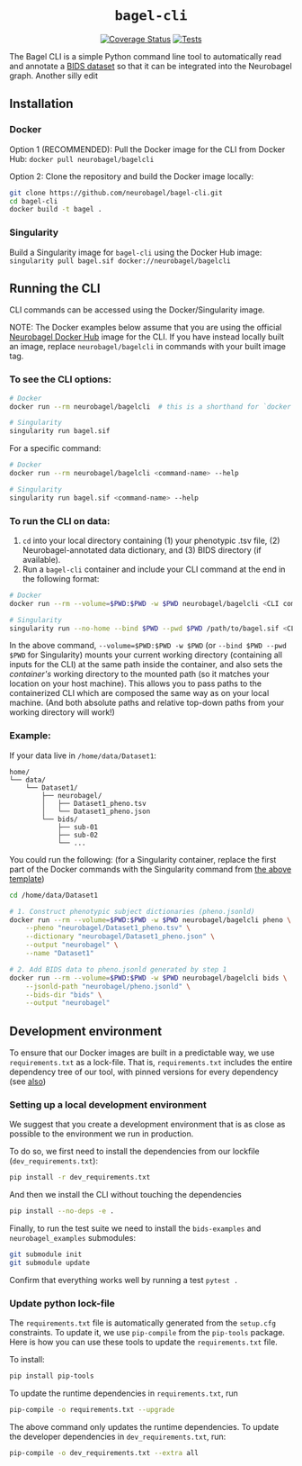 <div align="center">

# `bagel-cli`
[![Coverage Status](https://coveralls.io/repos/github/neurobagel/bagel-cli/badge.svg?branch=main)](https://coveralls.io/github/neurobagel/bagel-cli?branch=main)
[![Tests](https://github.com/neurobagel/bagel-cli/actions/workflows/test.yml/badge.svg)](https://github.com/neurobagel/bagel-cli/actions/workflows/test.yml)

</div>

The Bagel CLI is a simple Python command line tool to automatically read and annotate a 
[BIDS dataset](https://bids-specification.readthedocs.io/en/stable/) 
so that it can be integrated into the Neurobagel graph.
Another silly edit

## Installation
### Docker
Option 1 (RECOMMENDED): Pull the Docker image for the CLI from Docker Hub: `docker pull neurobagel/bagelcli`

Option 2: Clone the repository and build the Docker image locally:
```bash
git clone https://github.com/neurobagel/bagel-cli.git
cd bagel-cli
docker build -t bagel .
```

### Singularity
Build a Singularity image for `bagel-cli` using the Docker Hub image:  
`singularity pull bagel.sif docker://neurobagel/bagelcli`

## Running the CLI
CLI commands can be accessed using the Docker/Singularity image.

NOTE: The Docker examples below assume that you are using the official [Neurobagel Docker Hub](https://hub.docker.com/u/neurobagel) image for the CLI. 
If you have instead locally built an image, replace `neurobagel/bagelcli` in commands with your built image tag.

### To see the CLI options:
```bash
# Docker
docker run --rm neurobagel/bagelcli  # this is a shorthand for `docker run --rm neurobagel/bagelcli --help

# Singularity
singularity run bagel.sif
```
For a specific command:
```bash
# Docker
docker run --rm neurobagel/bagelcli <command-name> --help

# Singularity
singularity run bagel.sif <command-name> --help
```


### To run the CLI on data:
1. `cd` into your local directory containing (1) your phenotypic .tsv file, (2) Neurobagel-annotated data dictionary, and (3) BIDS directory (if available). 
2. Run a `bagel-cli` container and include your CLI command at the end in the following format:
```bash
# Docker
docker run --rm --volume=$PWD:$PWD -w $PWD neurobagel/bagelcli <CLI command here>

# Singularity
singularity run --no-home --bind $PWD --pwd $PWD /path/to/bagel.sif <CLI command here>
```
In the above command, `--volume=$PWD:$PWD -w $PWD` (or `--bind $PWD --pwd $PWD` for Singularity) mounts your current working directory (containing all inputs for the CLI) at the same path inside the container, and also sets the _container's_ working directory to the mounted path (so it matches your location on your host machine). This allows you to pass paths to the containerized CLI which are composed the same way as on your local machine. (And both absolute paths and relative top-down paths from your working directory will work!)

### Example:  
If your data live in `/home/data/Dataset1`:
```
home/
└── data/
    └── Dataset1/
        ├── neurobagel/
        │   ├── Dataset1_pheno.tsv
        │   └── Dataset1_pheno.json
        └── bids/
            ├── sub-01
            ├── sub-02
            └── ...
```

You could run the following: (for a Singularity container, replace the first part of the Docker commands with the Singularity command from [the above template](#to-run-the-cli-on-data))
```bash
cd /home/data/Dataset1

# 1. Construct phenotypic subject dictionaries (pheno.jsonld)
docker run --rm --volume=$PWD:$PWD -w $PWD neurobagel/bagelcli pheno \
    --pheno "neurobagel/Dataset1_pheno.tsv" \
    --dictionary "neurobagel/Dataset1_pheno.json" \
    --output "neurobagel" \
    --name "Dataset1"

# 2. Add BIDS data to pheno.jsonld generated by step 1
docker run --rm --volume=$PWD:$PWD -w $PWD neurobagel/bagelcli bids \
    --jsonld-path "neurobagel/pheno.jsonld" \
    --bids-dir "bids" \
    --output "neurobagel"
```

## Development environment

To ensure that our Docker images are built in a predictable way,
we use `requirements.txt` as a lock-file.
That is, `requirements.txt` includes the entire dependency tree of our tool,
with pinned versions for every dependency (see [also](https://pip.pypa.io/en/latest/topics/repeatable-installs/#repeatability))


### Setting up a local development environment
We suggest that you create a development environment 
that is as close as possible to the environment we run in production.

To do so, we first need to install the dependencies from our lockfile (`dev_requirements.txt`):

```bash
pip install -r dev_requirements.txt
```

And then we install the CLI without touching the dependencies

```bash
pip install --no-deps -e .
```

Finally, to run the test suite we need to install the `bids-examples` and `neurobagel_examples` submodules:
```bash
git submodule init
git submodule update
```
Confirm that everything works well by running a test
`pytest .`
### Update python lock-file
The `requirements.txt` file is automatically generated from the `setup.cfg`
constraints. To update it, we use `pip-compile` from the `pip-tools` package.
Here is how you can use these tools to update the `requirements.txt` file.

To install:
```bash
pip install pip-tools
```

To update the runtime dependencies in `requirements.txt`, run
```bash
pip-compile -o requirements.txt --upgrade
```

The above command only updates the runtime dependencies.
To update the developer dependencies in `dev_requirements.txt`, run:
```bash
pip-compile -o dev_requirements.txt --extra all
```

